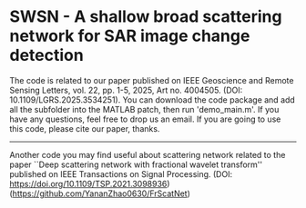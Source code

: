 # SWSN - A shallow broad scattering network for SAR image change detection

The code is related to our paper published on IEEE Geoscience and Remote Sensing Letters, vol. 22, pp. 1-5, 2025, Art no. 4004505. (DOI: 10.1109/LGRS.2025.3534251).
You can download the code package and add all the subfolder into the MATLAB patch, then run 'demo_main.m'.
If you have any questions, feel free to drop us an email.
If you are going to use this code, please cite our paper, thanks.

-----------------------------------------------------------------------------------
Another code you may find useful about scattering network related to the paper ``Deep scattering network with fractional wavelet transform'' published on IEEE Transactions on Signal Processing. (DOI: https://doi.org/10.1109/TSP.2021.3098936)
(https://github.com/YananZhao0630/FrScatNet)
